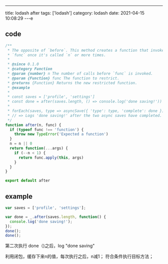 ---
title: lodash after
tags: ['lodash']
category: lodash
date: 2021-04-15 10:08:29
---e
## code
```typescript
/**
 * The opposite of `before`. This method creates a function that invokes
 * `func` once it's called `n` or more times.
 *
 * @since 0.1.0
 * @category Function
 * @param {number} n The number of calls before `func` is invoked.
 * @param {Function} func The function to restrict.
 * @returns {Function} Returns the new restricted function.
 * @example
 *
 * const saves = ['profile', 'settings']
 * const done = after(saves.length, () => console.log('done saving!'))
 *
 * forEach(saves, type => asyncSave({ 'type': type, 'complete': done }))
 * // => Logs 'done saving!' after the two async saves have completed.
 */
function after(n, func) {
  if (typeof func !== 'function') {
    throw new TypeError('Expected a function')
  }
  n = n || 0
  return function(...args) {
    if (--n < 1) {
      return func.apply(this, args)
    }
  }
}

export default after
```
## example
```typescript
var saves = ['profile', 'settings'];

var done = _.after(saves.length, function() {
  console.log('done saving!');
});
done();
done();
```

第二次执行 done（)之后，log "done saving"

利用闭包，缓存下来n的值，每次执行之后，n减1；
符合条件执行目标方法；

